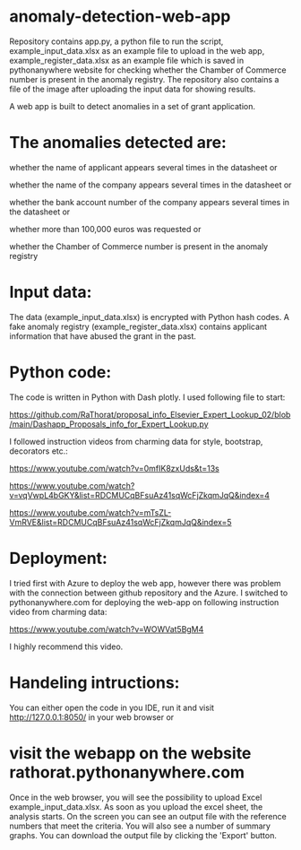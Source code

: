 # anomaly-detection-web-app

Repository contains app.py, a python file to run the script, example_input_data.xlsx as an example file to upload in the web app, example_register_data.xlsx as an example file which is saved in pythonanywhere website for checking whether the Chamber of Commerce number is present in the anomaly registry. The repository also contains a file of the image after uploading the input data for showing results.

A web app is built to detect anomalies in a set of grant application. 


 # The anomalies detected are:

whether the name of applicant appears several times in the datasheet or

whether the name of the company appears several times in the datasheet or

whether the bank account number of the company appears several times in the datasheet or

whether more than 100,000 euros was requested or

whether the Chamber of Commerce number is present in the anomaly registry

# Input data:

The data (example_input_data.xlsx) is encrypted with Python hash codes. A fake anomaly registry (example_register_data.xlsx) contains applicant information that have abused the grant in the past.

# Python code: 

The code is written in Python with Dash plotly. I used following file to start:

https://github.com/RaThorat/proposal_info_Elsevier_Expert_Lookup_02/blob/main/Dashapp_Proposals_info_for_Expert_Lookup.py

I followed instruction videos from charming data for style, bootstrap, decorators etc.:

https://www.youtube.com/watch?v=0mfIK8zxUds&t=13s

https://www.youtube.com/watch?v=vqVwpL4bGKY&list=RDCMUCqBFsuAz41sqWcFjZkqmJqQ&index=4

https://www.youtube.com/watch?v=mTsZL-VmRVE&list=RDCMUCqBFsuAz41sqWcFjZkqmJqQ&index=5

# Deployment: 

I tried first with Azure to deploy the web app, however there was problem with the connection between github repository and the Azure. I switched to pythonanywhere.com for deploying the web-app on following instruction video from charming data:

https://www.youtube.com/watch?v=WOWVat5BgM4

I highly recommend this video.

# Handeling intructions:

You can either open the code in you IDE, run it and visit http://127.0.0.1:8050/ in your web browser or

# visit the webapp on the website rathorat.pythonanywhere.com
 
Once in the web browser, you will see the possibility to upload Excel example_input_data.xlsx. As soon as you upload the excel sheet, the analysis starts. On the screen you can see an output file with the reference numbers that meet the criteria. You will also see a number of summary graphs.
You can download the output file by clicking the 'Export' button.
